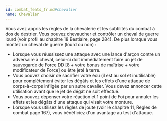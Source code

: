 ```yaml
---
id: combat_feats_fr.md#chevalier
name: Chevalier
---
```


Vous avez appris les règles de la chevalerie et les subtilités du combat à dos de destrier. Vous pouvez chevaucher et contrôler un cheval de guerre lourd (voir profil au chapitre 18 Bestiaire, page 284). De plus lorsque vous montez un cheval de guerre (lourd ou non) :

* Lorsque vous réussissez une attaque avec une lance d'arçon contre un adversaire à cheval, celui-ci doit immédiatement faire un jet de sauvegarde de Force DD [8 + votre bonus de maîtrise + votre modificateur de Force] ou être jeté à terre.
* Vous pouvez choisir de sacrifier votre écu (il est au sol et inutilisable) pour complètement éviter les dégâts et les effets d'une attaque de corps-à-corps infligée par un autre cavalier. Vous devez annoncer cette utilisation avant que le jet de dégât ne soit effectué.
* Vous pouvez dépenser votre réaction et 1 point de Foi pour annuler les effets et les dégâts d'une attaque qui visait votre monture.
* Lorsque vous utilisez les règles de joute (voir le chapitre 11, Règles de combat page 167), vous bénéficiez d'un avantage au test d'attaque.

